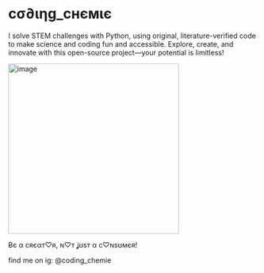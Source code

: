 # cσ∂ιηg_cнємιє
I solve STEM challenges with Python, using original, literature-verified code to make science and coding fun and accessible.
Explore, create, and innovate with this open-source project—your potential is limitless!

<img width="344" alt="image" src="https://github.com/user-attachments/assets/84c63675-8471-420d-bbc8-30fa3428a6a4" />

Ƀє α cʀєαт♡ʀ, ɴ♡т ʝʊѕт α c♡ɴѕʊмєʀ!

find me on ig: 
@coding_chemie
